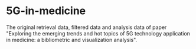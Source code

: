 # 5G-in-medicine
The original retrieval data, filtered data and analysis data of paper "Exploring the emerging trends and hot topics of 5G technology application in medicine: a bibliometric and visualization analysis".
